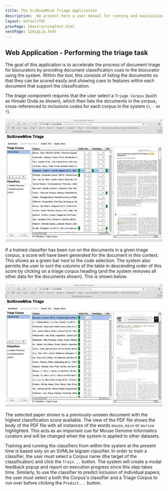 ```yaml
---
title: The SciKnowMine Triage Application
description:  We present here a user manual for running and maintaining a web-based system for peforming document triage given a corpus of PDF files. We will describe processes for installation, execution and maintenance of the system. 
layout: defaultTOC
prevPage: 10extractingText.html
nextPage: 12digLib.html
---
```


Web Application - Performing the triage task
---

The goal of this application is to accelerate the process of document triage for 
biocurators by providing document classification cues to the biocurator using the 
system. Within the tool, this consists of listing the documents so that they can be 
scored easily and showing cues to features within each document that support the 
classification. 

The triage component requires that the user select a `Triage Corpus` (such as Hiroaki 
Onda as shown), which then lists the documents in the corpus, cross-referenced to inclusions 
codes for each corpus in the system (`+`, `-` or `?`). 

[![](images/triage-1.jpg)](images/triage-1.jpg)

If a trained classifier has been  run on the documents in a given triage corpus, 
a score will have been generated for the 
document in this context. This shows as a green bar next to the code selection. The 
system also permits the user to sort the columns of the table in descending order of 
this score by clicking on a triage corpus heading (and the system removes all other data 
for the documents shown). This is shown below.

[![](images/triage-2.jpg)](images/triage-2.jpg)

The selected paper shown is a previously-unseen document with the highest classification 
score available. The view of the PDF file shows the body of the PDF file with all 
instances of the words `mouse`, `mice` or `murine` highlighted. This acts as an important 
cue for Mouse Genome Informatics curators and will be changed when the system is applied 
to other datasets. 

Training and running the classifiers from within the system at the present time is 
based only on an SVMLite bigram classifier. In order to train a classifier, the user must 
select a Corpus name (the target of the classification) and click the `Train...` button. 
The system will create a modal feedback popup and report on execution progress since this 
step takes time. Similarly, to use the classifier to predict inclusion of individual 
papers, the user must select a both the Corpus's classifier and a Triage Corpus to run 
over before clicking the `Predict...` button.
